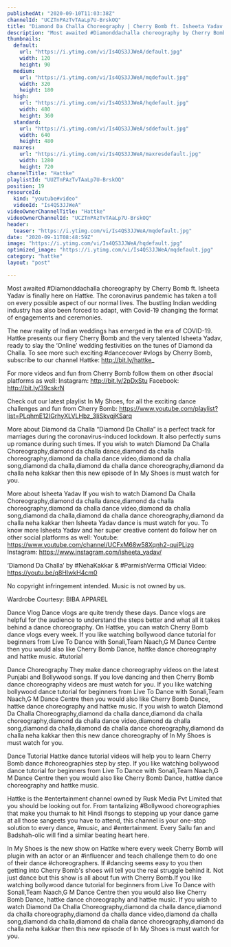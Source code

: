 ```yaml
---
publishedAt: "2020-09-10T11:03:38Z"
channelId: "UCZTnPAzTvTAaLp7U-BrskOQ"
title: "Diamond Da Challa Choreography | Cherry Bomb ft. Isheeta Yadav | In My Shoes Ep#07 | Hattke"
description: "Most awaited #Diamonddachalla choreography by Cherry Bomb ft. Isheeta Yadav is finally here on Hattke. The coronavirus pandemic has taken a toll on every possible aspect of our normal lives. The bustling Indian wedding industry has also been forced to adapt, with Covid-19 changing the format of engagements and ceremonies.\n\nThe new reality of Indian weddings has emerged in the era of COVID-19. Hattke presents our fiery Cherry Bomb and the very talented Isheeta Yadav, ready to slay the ‘Online’ wedding festivities on the tunes of Diamond da Challa. To see more such exciting #dancecover #vlogs by Cherry Bomb, subscribe to our channel Hattke: http://bit.ly/hattke_\n\nFor more videos and fun from Cherry Bomb follow them on other #social platforms as well: Instagram: http://bit.ly/2pDxStu\nFacebook: http://bit.ly/39cskrN\n\nCheck out our latest playlist In My Shoes, for all the exciting dance challenges and fun from Cherry Bomb: https://www.youtube.com/playlist?list=PLqhmE12IGrhyXLVLHbz_3IiSkvqjKSarq\n\nMore about Diamond da Challa\n“Diamond Da Challa” is a perfect track for marriages during the coronavirus-induced lockdown. It also perfectly sums up romance during such times. If you wish to watch Diamond Da Challa Choreography,diamond da challa dance,diamond da challa choreography,diamond da challa dance video,diamond da challa song,diamond da challa,diamond da challa dance choreography,diamond da challa neha kakkar then this new episode of In My Shoes is must watch for you.\n\n\nMore about Isheeta Yadav\nIf you wish to watch Diamond Da Challa Choreography,diamond da challa dance,diamond da challa choreography,diamond da challa dance video,diamond da challa song,diamond da challa,diamond da challa dance choreography,diamond da challa neha kakkar then Isheeta Yadav dance is must watch for you. To know more Isheeta Yadav and her super creative content do follow her on other social platforms as well:\nYoutube: https://www.youtube.com/channel/UCFxM68w58Xqnh2-qujPLjzg\nInstagram: https://www.instagram.com/isheeta_yadav/\n\n‘Diamond Da Challa’ by #NehaKakkar & #ParmishVerma\nOfficial Video: https://youtu.be/q8HIwkH4cm0\n\nNo copyright infringement intended. Music is not owned by us.\n\nWardrobe Courtesy: BIBA APPAREL\n\nDance Vlog\nDance vlogs are quite trendy these days. Dance vlogs are helpful for the audience to understand the steps better and what all it takes behind a dance choreography. On Hattke, you can watch Cherry Bomb dance vlogs every week. If you like watching bollywood dance tutorial for beginners from Live To Dance with Sonali,Team Naach,G M Dance Centre then you would also like Cherry Bomb Dance, hattke dance choreography and hattke music. #tutorial\n\nDance Choreography\nThey make dance choreography videos on the latest Punjabi and Bollywood songs. If you love dancing and then Cherry Bomb dance choreography videos are must watch for you. If you like watching bollywood dance tutorial for beginners from Live To Dance with Sonali,Team Naach,G M Dance Centre then you would also like Cherry Bomb Dance, hattke dance choreography and hattke music. If you wish to watch Diamond Da Challa Choreography,diamond da challa dance,diamond da challa choreography,diamond da challa dance video,diamond da challa song,diamond da challa,diamond da challa dance choreography,diamond da challa neha kakkar then this new dance choreography of In My Shoes is must watch for you.\n\nDance Tutorial\nHattke dance tutorial videos will help you to learn Cherry Bomb dance #choreographies step by step. If you like watching bollywood dance tutorial for beginners from Live To Dance with Sonali,Team Naach,G M Dance Centre then you would also like Cherry Bomb Dance, hattke dance choreography and hattke music.\n\nHattke is the #entertainment channel owned by Rusk Media Pvt Limited that you should be looking out for. From tantalizing #Bollywood choreographies that make you thumak to hit Hindi #songs to stepping up your dance game at all those sangeets you have to attend, this channel is your one-stop solution to every dance, #music, and #entertainment. Every Sallu fan and Badshah-olic will find a similar beating heart here.\n\nIn My Shoes is the new show on Hattke where every week Cherry Bomb will plugin with an actor or an #influencer and teach challenge them to do one of their dance #choreographers. If #dancing seems easy to you then getting into Cherry Bomb's shoes will tell you the real struggle behind it. Not just dance but this show is all about fun with Cherry Bomb.If you like watching bollywood dance tutorial for beginners from Live To Dance with Sonali,Team Naach,G M Dance Centre then you would also like Cherry Bomb Dance, hattke dance choreography and hattke music. If you wish to watch Diamond Da Challa Choreography,diamond da challa dance,diamond da challa choreography,diamond da challa dance video,diamond da challa song,diamond da challa,diamond da challa dance choreography,diamond da challa neha kakkar then this new episode of In My Shoes is must watch for you."
thumbnails:
  default:
    url: "https://i.ytimg.com/vi/Is4QS3JJWeA/default.jpg"
    width: 120
    height: 90
  medium:
    url: "https://i.ytimg.com/vi/Is4QS3JJWeA/mqdefault.jpg"
    width: 320
    height: 180
  high:
    url: "https://i.ytimg.com/vi/Is4QS3JJWeA/hqdefault.jpg"
    width: 480
    height: 360
  standard:
    url: "https://i.ytimg.com/vi/Is4QS3JJWeA/sddefault.jpg"
    width: 640
    height: 480
  maxres:
    url: "https://i.ytimg.com/vi/Is4QS3JJWeA/maxresdefault.jpg"
    width: 1280
    height: 720
channelTitle: "Hattke"
playlistId: "UUZTnPAzTvTAaLp7U-BrskOQ"
position: 19
resourceId:
  kind: "youtube#video"
  videoId: "Is4QS3JJWeA"
videoOwnerChannelTitle: "Hattke"
videoOwnerChannelId: "UCZTnPAzTvTAaLp7U-BrskOQ"
header:
  teaser: "https://i.ytimg.com/vi/Is4QS3JJWeA/mqdefault.jpg"
date: "2020-09-11T08:48:59Z"
image: "https://i.ytimg.com/vi/Is4QS3JJWeA/hqdefault.jpg"
optimized_image: "https://i.ytimg.com/vi/Is4QS3JJWeA/mqdefault.jpg"
category: "hattke"
layout: "post"

---
```

Most awaited #Diamonddachalla choreography by Cherry Bomb ft. Isheeta Yadav is finally here on Hattke. The coronavirus pandemic has taken a toll on every possible aspect of our normal lives. The bustling Indian wedding industry has also been forced to adapt, with Covid-19 changing the format of engagements and ceremonies.

The new reality of Indian weddings has emerged in the era of COVID-19. Hattke presents our fiery Cherry Bomb and the very talented Isheeta Yadav, ready to slay the ‘Online’ wedding festivities on the tunes of Diamond da Challa. To see more such exciting #dancecover #vlogs by Cherry Bomb, subscribe to our channel Hattke: http://bit.ly/hattke_

For more videos and fun from Cherry Bomb follow them on other #social platforms as well: Instagram: http://bit.ly/2pDxStu
Facebook: http://bit.ly/39cskrN

Check out our latest playlist In My Shoes, for all the exciting dance challenges and fun from Cherry Bomb: https://www.youtube.com/playlist?list=PLqhmE12IGrhyXLVLHbz_3IiSkvqjKSarq

More about Diamond da Challa
“Diamond Da Challa” is a perfect track for marriages during the coronavirus-induced lockdown. It also perfectly sums up romance during such times. If you wish to watch Diamond Da Challa Choreography,diamond da challa dance,diamond da challa choreography,diamond da challa dance video,diamond da challa song,diamond da challa,diamond da challa dance choreography,diamond da challa neha kakkar then this new episode of In My Shoes is must watch for you.


More about Isheeta Yadav
If you wish to watch Diamond Da Challa Choreography,diamond da challa dance,diamond da challa choreography,diamond da challa dance video,diamond da challa song,diamond da challa,diamond da challa dance choreography,diamond da challa neha kakkar then Isheeta Yadav dance is must watch for you. To know more Isheeta Yadav and her super creative content do follow her on other social platforms as well:
Youtube: https://www.youtube.com/channel/UCFxM68w58Xqnh2-qujPLjzg
Instagram: https://www.instagram.com/isheeta_yadav/

‘Diamond Da Challa’ by #NehaKakkar & #ParmishVerma
Official Video: https://youtu.be/q8HIwkH4cm0

No copyright infringement intended. Music is not owned by us.

Wardrobe Courtesy: BIBA APPAREL

Dance Vlog
Dance vlogs are quite trendy these days. Dance vlogs are helpful for the audience to understand the steps better and what all it takes behind a dance choreography. On Hattke, you can watch Cherry Bomb dance vlogs every week. If you like watching bollywood dance tutorial for beginners from Live To Dance with Sonali,Team Naach,G M Dance Centre then you would also like Cherry Bomb Dance, hattke dance choreography and hattke music. #tutorial

Dance Choreography
They make dance choreography videos on the latest Punjabi and Bollywood songs. If you love dancing and then Cherry Bomb dance choreography videos are must watch for you. If you like watching bollywood dance tutorial for beginners from Live To Dance with Sonali,Team Naach,G M Dance Centre then you would also like Cherry Bomb Dance, hattke dance choreography and hattke music. If you wish to watch Diamond Da Challa Choreography,diamond da challa dance,diamond da challa choreography,diamond da challa dance video,diamond da challa song,diamond da challa,diamond da challa dance choreography,diamond da challa neha kakkar then this new dance choreography of In My Shoes is must watch for you.

Dance Tutorial
Hattke dance tutorial videos will help you to learn Cherry Bomb dance #choreographies step by step. If you like watching bollywood dance tutorial for beginners from Live To Dance with Sonali,Team Naach,G M Dance Centre then you would also like Cherry Bomb Dance, hattke dance choreography and hattke music.

Hattke is the #entertainment channel owned by Rusk Media Pvt Limited that you should be looking out for. From tantalizing #Bollywood choreographies that make you thumak to hit Hindi #songs to stepping up your dance game at all those sangeets you have to attend, this channel is your one-stop solution to every dance, #music, and #entertainment. Every Sallu fan and Badshah-olic will find a similar beating heart here.

In My Shoes is the new show on Hattke where every week Cherry Bomb will plugin with an actor or an #influencer and teach challenge them to do one of their dance #choreographers. If #dancing seems easy to you then getting into Cherry Bomb's shoes will tell you the real struggle behind it. Not just dance but this show is all about fun with Cherry Bomb.If you like watching bollywood dance tutorial for beginners from Live To Dance with Sonali,Team Naach,G M Dance Centre then you would also like Cherry Bomb Dance, hattke dance choreography and hattke music. If you wish to watch Diamond Da Challa Choreography,diamond da challa dance,diamond da challa choreography,diamond da challa dance video,diamond da challa song,diamond da challa,diamond da challa dance choreography,diamond da challa neha kakkar then this new episode of In My Shoes is must watch for you.